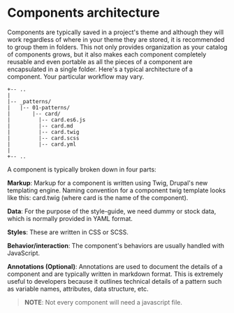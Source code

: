 # Components architecture

Components are typically saved in a project's theme and although they will work regardless of where in your theme they are stored, it is recommended to group them in folders. This not only provides organization as your catalog of components grows, but it also makes each component completely reusable and even portable as all the pieces of a component are encapsulated in a single folder. Here's a typical architecture of a component. Your particular workflow may vary.

```text
+-- ..
|
|-- _patterns/
|   |-- 01-patterns/
|       |-- card/
|         |-- card.es6.js
|         |-- card.md
|         |-- card.twig
|         |-- card.scss
|         |-- card.yml
|
+-- ..
```

A component is typically broken down in four parts:

**Markup**: Markup for a component is written using Twig, Drupal's new templating engine. Naming convention for a component twig template looks like this: card.twig \(where card is the name of the component\).

**Data**: For the purpose of the style-guide, we need dummy or stock data, which is normally provided in YAML format.

**Styles**: These are written in CSS or SCSS.

**Behavior/interaction**: The component's behaviors are usually handled with JavaScript.

**Annotations \(Optional\)**: Annotations are used to document the details of a component and are typically written in markdown format. This is extremely useful to developers because it outlines technical details of a pattern such as variable names, attributes, data structure, etc.

> **NOTE**: Not every component will need a javascript file.
